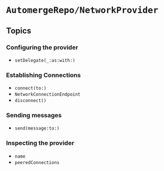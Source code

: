 # ``AutomergeRepo/NetworkProvider``

## Topics

### Configuring the provider

- ``setDelegate(_:as:with:)``

### Establishing Connections

- ``connect(to:)``
- ``NetworkConnectionEndpoint``
- ``disconnect()``

### Sending messages

- ``send(message:to:)``

### Inspecting the provider

- ``name``
- ``peeredConnections``
